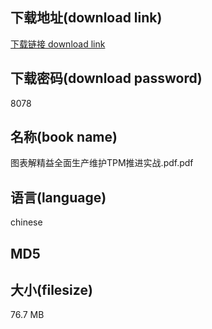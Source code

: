 ## 下载地址(download link)
[下载链接 download link](https://tutu365.netlify.app/?s=%E5%9B%BE%E8%A1%A8%E8%A7%A3%E7%B2%BE%E7%9B%8A%E5%85%A8%E9%9D%A2%E7%94%9F%E4%BA%A7%E7%BB%B4%E6%8A%A4TPM%E6%8E%A8%E8%BF%9B%E5%AE%9E%E6%88%98.pdf)

## 下载密码(download password)
8078

## 名称(book name)
图表解精益全面生产维护TPM推进实战.pdf.pdf

## 语言(language)
chinese

## MD5


## 大小(filesize)
76.7 MB
